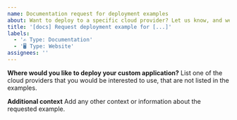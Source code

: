 ```yaml
---
name: Documentation request for deployment examples
about: Want to deploy to a specific cloud provider? Let us know, and we can provide you with an example.
title: '[docs] Request deployment example for [...]'
labels:
  - '✍️ Type: Documentation'
  - '🖥 Type: Website'
assignees: ''
---
```


**Where would you like to deploy your custom application?**
List one of the cloud providers that you would be interested to use, that are not listed in the examples.

**Additional context**
Add any other context or information about the requested example.
